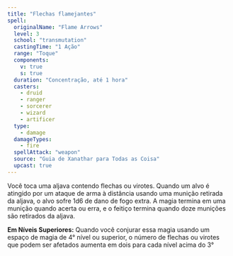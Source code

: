 ```yaml
---
title: "Flechas flamejantes"
spell:
  originalName: "Flame Arrows"
  level: 3
  school: "transmutation"
  castingTime: "1 Ação"
  range: "Toque"
  components:
    v: true
    s: true
  duration: "Concentração, até 1 hora"
  casters:
    - druid
    - ranger
    - sorcerer
    - wizard
    - artificer
  type:
    - damage
  damageTypes:
    - fire
  spellAttack: "weapon"
  source: "Guia de Xanathar para Todas as Coisa"
  upcast: true
---
```


Você toca uma aljava contendo flechas ou virotes. Quando um alvo é atingido por um ataque de arma à distância usando uma munição retirada da aljava, o alvo sofre 1d6 de dano de fogo extra. A magia termina em uma munição quando acerta ou erra, e o feitiço termina quando doze munições são retirados da aljava.

**Em Níveis Superiores:** Quando você conjurar essa magia usando um espaço de magia de 4° nível ou superior, o número de flechas ou virotes que podem ser afetados aumenta em dois para cada nível acima do 3°
